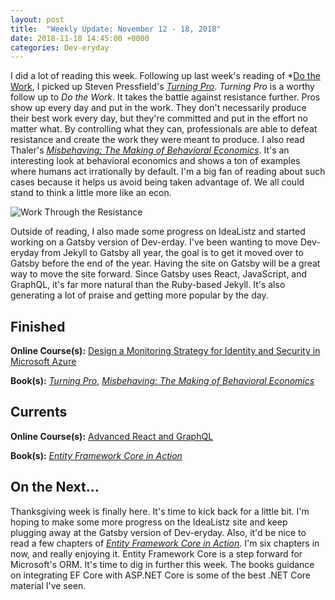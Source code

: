 ```yaml
---
layout: post
title:  "Weekly Update: November 12 - 18, 2018"
date: 2018-11-18 14:45:00 +0000
categories: Dev-eryday
---
```


I did a lot of reading this week. Following up last week's reading of *[Do the Work][dw], I picked up Steven Pressfield's *[Turning Pro][tp]*. *Turning Pro* is a worthy follow up to *Do the Work*. It takes the battle against resistance further. Pros show up every day and put in the work. They don't necessarily produce their best work every day, but they're committed and put in the effort no matter what. By controlling what they can, professionals are able to defeat resistance and create the work they were meant to produce. I also read Thaler's *[Misbehaving: The Making of Behavioral Economics][mb]*. It's an interesting look at behavioral economics and shows a ton of examples where humans act irrationally by default. I'm a big fan of reading about such cases because it helps us avoid being taken advantage of. We all could stand to think a little more like an econ.

![Work Through the Resistance](https://farm5.staticflickr.com/4833/44922211275_050ba89159.jpg)

Outside of reading, I also made some progress on IdeaListz and started working on a Gatsby version of Dev-erday. I've been wanting to move Dev-eryday from Jekyll to Gatsby all year, the goal is to get it moved over to Gatsby before the end of the year. Having the site on Gatsby will be a great way to move the site forward. Since Gatsby uses React, JavaScript, and GraphQL, it's far more natural than the Ruby-based Jekyll. It's also generating a lot of praise and getting more popular by the day.

## Finished

**Online Course(s):** [Design a Monitoring Strategy for Identity and Security in Microsoft Azure][dms]

**Book(s):** *[Turning Pro][tp]*, *[Misbehaving: The Making of Behavioral Economics][mb]*

## Currents

**Online Course(s):** [Advanced React and GraphQL][ar]

**Book(s):** *[Entity Framework Core in Action][efc]*

## On the Next...

Thanksgiving week is finally here. It's time to kick back for a little bit. I'm hoping to make some more progress on the IdeaListz site and keep plugging away at the Gatsby version of Dev-eryday. Also, it'd be nice to read a few chapters of *[Entity Framework Core in Action][efc]*. I'm six chapters in now, and really enjoying it. Entity Framework Core is a step forward for Microsoft's ORM. It's time to dig in further this week. The books guidance on integrating EF Core with ASP.NET Core is some of the best .NET Core material I've seen.

[tp]: https://www.amazon.com/Turning-Pro-Inner-Power-Create/dp/1936891034/
[dw]: https://www.amazon.com/Do-Work-Steven-Pressfield-ebook/dp/B00NK0MJBK/
[njs]: https://nextjs.org/
[gql]: https://graphql.org/
[ap]: https://www.apollographql.com/
[pri]: https://www.prisma.io/
[ar]: https://advancedreact.com/
[play]: https://github.com/jpniederer/NETCorePlayground
[di]: https://www.amazon.com/Design-Programmer-Architect-Pragmatic-Programmers/dp/1680502093/
[re]: https://www.udemy.com/react-the-complete-guide-incl-redux/
[src]: https://chatappwithsignalr.azurewebsites.net/index.html
[oau]: https://app.pluralsight.com/library/courses/oauth-2-getting-started/table-of-contents
[tib]: https://www.amazon.com/Thinking-Bets-Making-Smarter-Decisions-ebook/dp/B074DG9LQF/
[lgs]: https://app.pluralsight.com/library/courses/less-getting-started/table-of-contents
[gf]: https://app.pluralsight.com/library/courses/github-fundamentals/table-of-contents
[tfs]: https://www.amazon.com/Thinking-Fast-Slow-Daniel-Kahneman-ebook/dp/B00555X8OA/
[tw]: https://tailwindcss.com/
[hn]: https://news.ycombinator.com/item?id=18084013
[mlc]: http://course.fast.ai/ml.html
[ghf]: https://app.pluralsight.com/library/courses/github-fundamentals/table-of-contents
[spr]: https://www.amazon.com/Sprint-Solve-Problems-Test-Ideas-ebook/dp/B010MH1DAQ/
[vid]: https://www.youtube.com/watch?v=mMWzVyIhDTk
[gfg]: https://www.geeksforgeeks.org/
[tl]: https://www.amazon.com/Becoming-Technical-Leader-Problem-Solving-Approach/dp/0932633021/
[gen]: https://app.pluralsight.com/library/courses/csharp-best-practices-collections-generics/table-of-contents
[efc]: https://app.pluralsight.com/library/courses/playbook-ef-core-2-1-whats-new/table-of-contents
[tfr]: https://www.amazon.com/Fifth-Risk-Michael-Lewis-ebook/dp/B07FFCMSCX/
[cra]: https://www.amazon.com/Doesnt-Have-Be-Crazy-Work-ebook/dp/B079WV79TK/
[cqrs]: https://app.pluralsight.com/library/courses/cqrs-in-practice/table-of-contents
[ror]: https://rubyonrails.org/
[gr]: https://basecamp.com/books/getting-real
[ef]: https://docs.microsoft.com/en-us/ef/core/
[saa]: https://app.pluralsight.com/library/courses/openid-and-oauth2-securing-angular-apps/table-of-contents
[acc]: https://www.amazon.com/Accelerate-Software-Performing-Technology-Organizations-ebook/dp/B07B9F83WM/
[mvc]: https://app.pluralsight.com/library/courses/aspdotnet-core-mvc-enterprise-application/table-of-contents
[efc]: https://www.amazon.com/Entity-Framework-Core-Action-Smith/dp/161729456X/
[dg]: https://www.amazon.com/Daring-Greatly-Courage-Vulnerable-Transforms-ebook/dp/B007P7HRS4/
[woa]: https://www.amazon.com/War-Art-Steven-Pressfield-ebook/dp/B007A4SDCG/
[mb]: https://www.amazon.com/Misbehaving-Behavioral-Economics-Richard-Thaler-ebook/dp/B00NUB4GFQ/
[dms]: https://app.pluralsight.com/library/courses/microsoft-azure-monitoring-strategy-identity-security-design/table-of-contents
